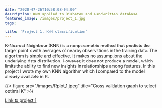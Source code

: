 ```yaml
---
date: "2020-07-26T10:58:08-04:00"
description: KNN applied to Diabetes and Handwritten database
featured_image: /images/project_1.jpg
tags:

title: 'Project 1: KNN classification'
---
```


K-Nearest Neighbour (KNN) is a nonparametric method that predicts the target point
x with averages of nearby observations in the training data. The algorithm is 
simple and effective. It makes no assumptions about the underlying data distribution.
However, it does not produce a model, which limits the ability to find new insights
in relationships among features. 
In this project I wrote my own KNN algorithm which I compared to the model
already available in R.

{{< figure src="/images/Rplot_1.jpeg" title="Cross validation graph to select optimal K" >}}


[Link to project 1](https://rpubs.com/Hounnou/794065)